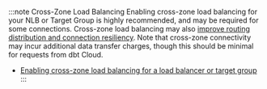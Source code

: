 
:::note Cross-Zone Load Balancing
Enabling cross-zone load balancing for your NLB or Target Group is highly recommended, and may be required for some connections. Cross-zone load balancing may also [improve routing distribution and connection resiliency](https://docs.aws.amazon.com/elasticloadbalancing/latest/userguide/how-elastic-load-balancing-works.html#cross-zone-load-balancing). Note that cross-zone connectivity may incur additional data transfer charges, though this should be minimal for requests from dbt Cloud.

- [Enabling cross-zone load balancing for a load balancer or target group](https://docs.aws.amazon.com/elasticloadbalancing/latest/network/edit-target-group-attributes.html#target-group-cross-zone)
:::
